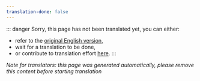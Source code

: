 ```yaml
---
translation-done: false
---
```

::: danger
Sorry, this page has not been translated yet, you can either:
- refer to the [original English version](</beginners-guide.md>),
- wait for a translation to be done,
- or contribute to translation effort [here](https://github.com/bsmg/wiki).
:::

_Note for translators: this page was generated automatically, please remove this content before starting translation_
